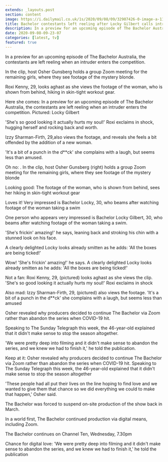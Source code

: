 ```yaml
---
extends: _layouts.post
section: content
image: https://i.dailymail.co.uk/1s/2020/09/08/09/32907426-0-image-a-115_1599552821740.jpg 
title: Bachelor contestants left reeling after Locky Gilbert calls intruder  frickin amazing 
description: In a preview for an upcoming episode of The Bachelor Australia, the contestants are left reeling when an intruder enters the competition.  
date: 2020-09-08-09-23-07 
categories: [latest, tv] 
featured: true 
--- 
```

In a preview for an upcoming episode of The Bachelor Australia, the contestants are left reeling when an intruder enters the competition. 

In the clip, host Osher Gunsberg holds a group Zoom meeting for the remaining girls, where they see footage of the mystery blonde. 

Roxi Kenny, 29, looks aghast as she views the footage of the woman, who is shown from behind, hiking in skin-tight workout gear. 

Here she comes: In a preview for an upcoming episode of The Bachelor Australia, the contestants are left reeling when an intruder enters the competition. Pictured: Locky Gilbert

'She's so good looking it actually hurts my soul!' Roxi exclaims in shock, hugging herself and rocking back and worth. 

Izzy Sharman-Firth, 29,also views the footage, and reveals she feels a bit offended by the addition of a new woman. 

'It's a bit of a punch in the d**ck' she complains with a laugh, but seems less than amused. 

Oh no: . In the clip, host Osher Gunsberg (right) holds a group Zoom meeting for the remaining girls, where they see footage of the mystery blonde

Looking good: The footage of the woman, who is shown from behind, sees her hiking in skin-tight workout gear

Loves it! Very impressed is Bachelor Locky, 30, who beams after watching footage of the woman taking a swim

One person who appears very impressed is Bachelor Locky Gilbert, 30, who beams after watching footage of the woman taking a swim. 

'She's frickin' amazing!' he says, leaning back and stroking his chin with a stunned look on his face. 

A clearly delighted Locky looks already smitten as he adds: 'All the boxes are being ticked!' 

Wow! 'She's frickin' amazing!' he says. A clearly delighted Locky looks already smitten as he adds: 'All the boxes are being ticked!' 

Not a fan: Roxi Kenny, 29, (pictured) looks aghast as she views the clip. 'She's so good looking it actually hurts my soul!' Roxi exclaims in shock

Also mad: Izzy Sharman-Firth, 29, (pictured) also views the footage. 'It's a bit of a punch in the d**ck' she complains with a laugh, but seems less than amused

Osher revealed why producers decided to continue The Bachelor via Zoom rather than abandon the series when COVID-19 hit.

Speaking to The Sunday Telegraph this week, the 46-year-old explained that it didn't make sense to stop the season altogether.

'We were pretty deep into filming and it didn't make sense to abandon the series, and we knew we had to finish it,' he told the publication.  

Keep at it: Osher revealed why producers decided to continue The Bachelor via Zoom rather than abandon the series when COVID-19 hit. Speaking to The Sunday Telegraph this week, the 46-year-old explained that it didn't make sense to stop the season altogether

'These people had all put their lives on the line hoping to find love and we wanted to give them that chance so we did everything we could to make that happen,' Osher said.

The Bachelor was forced to suspend on-site production of the show back in March.

In a world first, The Bachelor continued production via digital means, including Zoom.

The Bachelor continues on Channel Ten, Wednesday, 7.30pm 

Chance for digital love: 'We were pretty deep into filming and it didn't make sense to abandon the series, and we knew we had to finish it,' he told the publication

